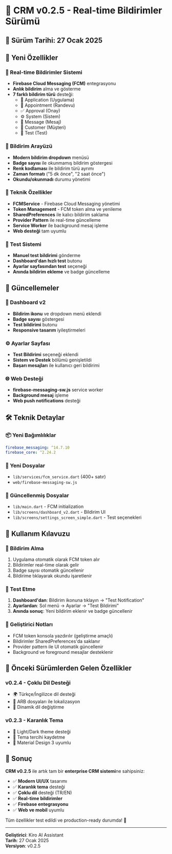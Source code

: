 # 🎉 CRM v0.2.5 - Real-time Bildirimler Sürümü

## 📅 Sürüm Tarihi: 27 Ocak 2025

## 🚀 Yeni Özellikler

### 🔔 Real-time Bildirimler Sistemi
- **Firebase Cloud Messaging (FCM)** entegrasyonu
- **Anlık bildirim** alma ve gösterme
- **7 farklı bildirim türü** desteği:
  - 📱 Application (Uygulama)
  - 📅 Appointment (Randevu)
  - ✅ Approval (Onay)
  - ⚙️ System (Sistem)
  - 💬 Message (Mesaj)
  - 👤 Customer (Müşteri)
  - 🧪 Test (Test)

### 🎨 Bildirim Arayüzü
- **Modern bildirim dropdown** menüsü
- **Badge sayısı** ile okunmamış bildirim göstergesi
- **Renk kodlaması** ile bildirim türü ayrımı
- **Zaman formatı** ("5 dk önce", "2 saat önce")
- **Okundu/okunmadı** durumu yönetimi

### 🔧 Teknik Özellikler
- **FCMService** - Firebase Cloud Messaging yönetimi
- **Token Management** - FCM token alma ve yenileme
- **SharedPreferences** ile kalıcı bildirim saklama
- **Provider Pattern** ile real-time güncelleme
- **Service Worker** ile background mesaj işleme
- **Web desteği** tam uyumlu

### 🧪 Test Sistemi
- **Manuel test bildirimi** gönderme
- **Dashboard'dan hızlı test** butonu
- **Ayarlar sayfasından test** seçeneği
- **Anında bildirim ekleme** ve badge güncelleme

## 🔄 Güncellemeler

### 📱 Dashboard v2
- **Bildirim ikonu** ve dropdown menü eklendi
- **Badge sayısı** göstergesi
- **Test bildirimi** butonu
- **Responsive tasarım** iyileştirmeleri

### ⚙️ Ayarlar Sayfası
- **Test Bildirimi** seçeneği eklendi
- **Sistem ve Destek** bölümü genişletildi
- **Başarı mesajları** ile kullanıcı geri bildirimi

### 🌐 Web Desteği
- **firebase-messaging-sw.js** service worker
- **Background mesaj** işleme
- **Web push notifications** desteği

## 🛠️ Teknik Detaylar

### 📦 Yeni Bağımlılıklar
```yaml
firebase_messaging: ^14.7.10
firebase_core: ^2.24.2
```

### 📁 Yeni Dosyalar
- `lib/services/fcm_service.dart` (400+ satır)
- `web/firebase-messaging-sw.js`

### 🔧 Güncellenmiş Dosyalar
- `lib/main.dart` - FCM initialization
- `lib/screens/dashboard_v2.dart` - Bildirim UI
- `lib/screens/settings_screen_simple.dart` - Test seçenekleri

## 🎯 Kullanım Kılavuzu

### 📱 Bildirim Alma
1. Uygulama otomatik olarak FCM token alır
2. Bildirimler real-time olarak gelir
3. Badge sayısı otomatik güncellenir
4. Bildirime tıklayarak okundu işaretlenir

### 🧪 Test Etme
1. **Dashboard'dan**: Bildirim ikonuna tıklayın → "Test Notification"
2. **Ayarlardan**: Sol menü → Ayarlar → "Test Bildirimi"
3. **Anında sonuç**: Yeni bildirim eklenir ve badge güncellenir

### 🔧 Geliştirici Notları
- FCM token konsola yazdırılır (geliştirme amaçlı)
- Bildirimler SharedPreferences'da saklanır
- Provider pattern ile UI otomatik güncellenir
- Background ve foreground mesajlar desteklenir

## 🌟 Önceki Sürümlerden Gelen Özellikler

### v0.2.4 - Çoklu Dil Desteği
- 🌍 Türkçe/İngilizce dil desteği
- 📝 ARB dosyaları ile lokalizasyon
- 🔄 Dinamik dil değiştirme

### v0.2.3 - Karanlık Tema
- 🌙 Light/Dark theme desteği
- 💾 Tema tercihi kaydetme
- 🎨 Material Design 3 uyumlu

## 🎊 Sonuç

**CRM v0.2.5** ile artık tam bir **enterprise CRM sistemi**ne sahipsiniz:
- ✅ **Modern UI/UX** tasarımı
- ✅ **Karanlık tema** desteği
- ✅ **Çoklu dil** desteği (TR/EN)
- ✅ **Real-time bildirimler**
- ✅ **Firebase entegrasyonu**
- ✅ **Web ve mobil** uyumlu

Tüm özellikler test edildi ve production-ready durumda! 🚀

---
**Geliştirici**: Kiro AI Assistant  
**Tarih**: 27 Ocak 2025  
**Versiyon**: v0.2.5